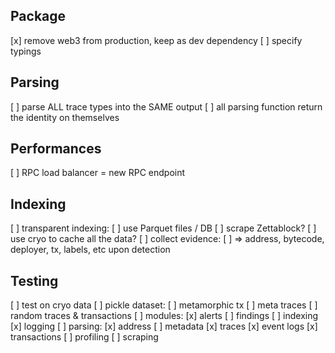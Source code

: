 ## Package

[x] remove web3 from production, keep as dev dependency
[ ] specify typings

## Parsing

[ ] parse ALL trace types into the SAME output
[ ] all parsing function return the identity on themselves

## Performances

[ ] RPC load balancer = new RPC endpoint

## Indexing

[ ] transparent indexing:
    [ ] use Parquet files / DB
[ ] scrape Zettablock?
[ ] use cryo to cache all the data?
[ ] collect evidence:
    [ ] => address, bytecode, deployer, tx, labels, etc upon detection

## Testing

[ ] test on cryo data
[ ] pickle dataset:
    [ ] metamorphic tx
    [ ] meta traces
    [ ] random traces & transactions
[ ] modules:
    [x] alerts
    [ ] findings
    [ ] indexing
    [x] logging
    [ ] parsing:
        [x] address
        [ ] metadata
        [x] traces
        [x] event logs
        [x] transactions
    [ ] profiling
    [ ] scraping
